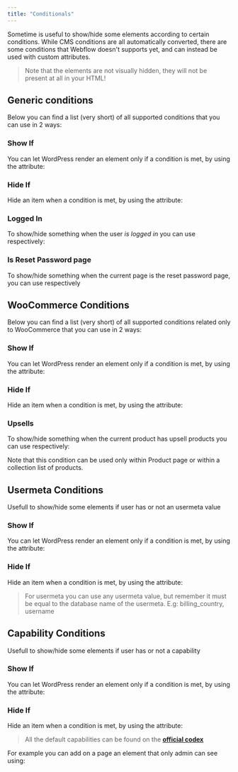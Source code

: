 ```yaml
---
title: "Conditionals"
---
```


Sometime is useful to show/hide some elements according to certain conditions. While CMS conditions are all automatically converted, there are some conditions that Webflow doesn't supports yet, and can instead be used with custom attributes.

> Note that the elements are not visually hidden, they will not be present at all in your HTML!

## Generic conditions

Below you can find a list (very short) of all supported conditions that you can use in 2 ways:

### Show If
You can let WordPress render an element only if a condition is met, by using the attribute:

<custom-attribute dynamic name="show-if" value="condition"></custom-attribute>


### Hide If
Hide an item when a condition is met, by using the attribute:

<custom-attribute dynamic name="hide-if" value="condition"></custom-attribute>


### Logged In

To show/hide something when the user *is logged in* you can use respectively:

<custom-attribute name="show-if" value="logged-in"></custom-attribute>

<custom-attribute name="hide-if" value="logged-in"></custom-attribute>


### Is Reset Password page

To show/hide something when the current page is the reset password page, you can use respectively

<custom-attribute name="show-if" value="is-reset-password-page"></custom-attribute>

<custom-attribute name="hide-if" value="is-reset-password-page"></custom-attribute>


## WooCommerce Conditions

Below you can find a list (very short) of all supported conditions related only to WooCommerce that you can use in 2 ways:

### Show If
You can let WordPress render an element only if a condition is met, by using the attribute:

<custom-attribute dynamic name="show-if:wc" value="condition"></custom-attribute>


### Hide If
Hide an item when a condition is met, by using the attribute:

<custom-attribute dynamic name="hide-if:wc" value="condition"></custom-attribute>

### Upsells

To show/hide something when the current product has upsell products you can use respectively:

<custom-attribute name="show-if:wc" value="upsells"></custom-attribute>

<custom-attribute name="hide-if:wc" value="upsells"></custom-attribute>

Note that this condition can be used only within Product page or within a collection list of products.


## Usermeta Conditions

Usefull to show/hide some elements if user has or not an usermeta value

### Show If
You can let WordPress render an element only if a condition is met, by using the attribute:

<custom-attribute dynamic name="show-if:usermeta" value="usermeta"></custom-attribute>


### Hide If
Hide an item when a condition is met, by using the attribute:

<custom-attribute dynamic name="hide-if:usermeta" value="usermeta"></custom-attribute>

> For usermeta you can use any usermeta value, but remember it must be equal to the database name of the usermeta. E.g: billing_country, username


## Capability Conditions

Usefull to show/hide some elements if user has or not a capability

### Show If
You can let WordPress render an element only if a condition is met, by using the attribute:

<custom-attribute dynamic name="show-if:capability" value="capability"></custom-attribute>

### Hide If
Hide an item when a condition is met, by using the attribute:

<custom-attribute dynamic name="hide-if:capability" value="capability"></custom-attribute>

> All the default capabilities can be found on the [**official codex**](https://wordpress.org/support/article/roles-and-capabilities/)

For example you can add on a page an element that only admin can see using:

<custom-attribute name="show-if:capability" value="administrator"></custom-attribute>